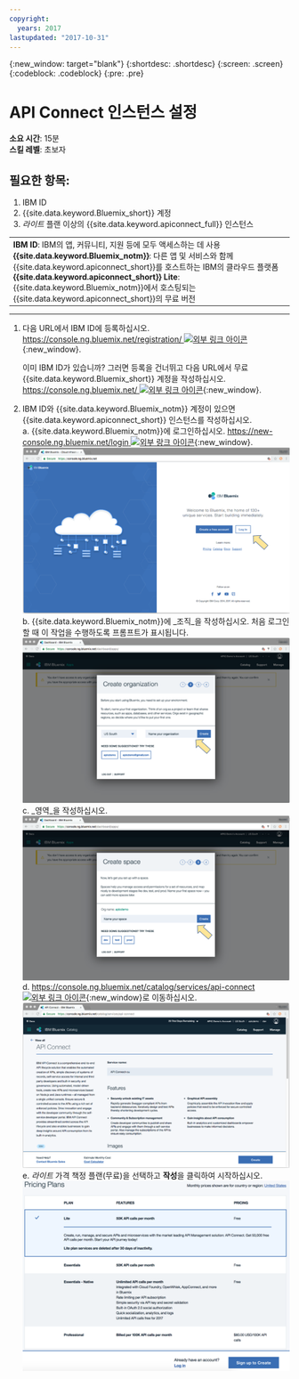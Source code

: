 ```yaml
---
copyright:
  years: 2017
lastupdated: "2017-10-31"
---
```


{:new_window: target="blank"}
{:shortdesc: .shortdesc}
{:screen: .screen}
{:codeblock: .codeblock}
{:pre: .pre}

# API Connect 인스턴스 설정
**소요 시간**: 15분  
**스킬 레벨**: 초보자  


## 필요한 항목:
1. IBM ID
2. {{site.data.keyword.Bluemix_short}} 계정
3. _라이트_ 플랜 이상의 {{site.data.keyword.apiconnect_full}} 인스턴스


<table>
  <tr><td><b>IBM ID</b>: IBM의 앱, 커뮤니티, 지원 등에 모두 액세스하는 데 사용
    <br>
    <b>{{site.data.keyword.Bluemix_notm}}</b>: 다른 앱 및 서비스와 함께 {{site.data.keyword.apiconnect_short}}를 호스트하는 IBM의 클라우드 플랫폼<br>
    <b>{{site.data.keyword.apiconnect_short}} Lite</b>: {{site.data.keyword.Bluemix_notm}}에서 호스팅되는 {{site.data.keyword.apiconnect_short}}의 무료 버전</td></tr>
  </table>  


---


1. 다음 URL에서 IBM ID에 등록하십시오. [https://console.ng.bluemix.net/registration/ ![외부 링크 아이콘](../../../icons/launch-glyph.svg "외부 링크 아이콘")](https://console.ng.bluemix.net/registration/){:new_window}.

	이미 IBM ID가 있습니까? 그러면 등록을 건너뛰고 다음 URL에서 무료 {{site.data.keyword.Bluemix_short}} 계정을 작성하십시오. [https://console.ng.bluemix.net/ ![외부 링크 아이콘](../../../icons/launch-glyph.svg "외부 링크 아이콘")](https://console.ng.bluemix.net/){:new_window}.  

2. IBM ID와 {{site.data.keyword.Bluemix_notm}} 계정이 있으면 {{site.data.keyword.apiconnect_short}} 인스턴스를 작성하십시오.  
  a. {{site.data.keyword.Bluemix_notm}}에 로그인하십시오. [https://new-console.ng.bluemix.net/login ![외부 랑크 아이콘](../../../icons/launch-glyph.svg "외부 링크 아이콘")](https://new-console.ng.bluemix.net/login){:new_window}.  
  ![](images/prereqs-1.png)  
  b. {{site.data.keyword.Bluemix_notm}}에 _조직_을 작성하십시오. 처음 로그인할 때 이 작업을 수행하도록 프롬프트가 표시됩니다.  
  ![](images/prereqs-2.png)
  c. _영역_을 작성하십시오.  
  ![](images/prereqs-3.png)
  d. [https://console.ng.bluemix.net/catalog/services/api-connect ![외부 링크 아이콘](../../../icons/launch-glyph.svg "외부 링크 아이콘")](https://console.ng.bluemix.net/catalog/services/api-connect){:new_window}로 이동하십시오.  
  ![](images/prereqs-4.png)  
  e. _라이트_ 가격 책정 플랜(무료)을 선택하고 **작성**을 클릭하여 시작하십시오.  
  ![](images/lite-plan.png)  
